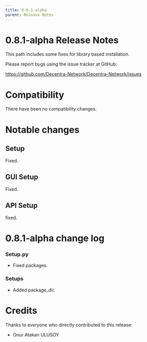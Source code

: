 ```yaml
---
title: 0.8.1-alpha
parent: Release Notes
---
```


0.8.1-alpha Release Notes
====================

This path includes some fixes for library based installation.

Please report bugs using the issue tracker at GitHub:

  <https://github.com/Decentra-Network/Decentra-Network/issues>

Compatibility
==============

There have been no compatibility changes.

Notable changes
===============

## Setup
Fixed.

## GUI Setup
Fixed.

## API Setup
fixed.

0.8.1-alpha change log
=================

### Setup.py
- Fixed packages.

### Setups
- Added package_dir.


Credits
=======

Thanks to everyone who directly contributed to this release:

- Onur Atakan ULUSOY